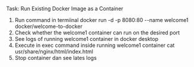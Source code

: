 Task: Run Existing Docker Image as a Container


1. Run command in termiinal
  docker run -d -p 8080:80 --name welcome1 docker/welcome-to-docker
2. Check whether the welcome1 container can run on the desired port
3. See logs of running welcome1 container in docker desktop
4. Execute in exec command inside running welcome1 container
   cat usr/share/nginx/html/index.html
6. Stop container dan see lates logs
